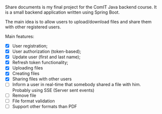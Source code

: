 Share documents is my final project for the ComIT Java backend course. It is a small backend application written using Spring Boot.

The main idea is to allow users to upload/download files and share them with other registered users.

Main features:
- [x] User registration;
- [x] User authorization (token-based);
- [x] Update user (first and last name);
- [x] Refresh token functionality;
- [x] Uploading files
- [x] Creating files
- [x] Sharing files with other users
- [ ] Inform a user in real-time that somebody shared a file with him. Probably using SSE (Server sent events)
- [ ] Remove file
- [ ] File format validation
- [ ] Support other formats than PDF
